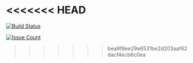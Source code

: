<<<<<<< HEAD
=======
[![Build Status](https://travis-ci.org/baharboutique/baharboutique.github.io.svg?branch=source)](https://travis-ci.org/baharboutique/baharboutique.github.io)

[![Issue Count](https://codeclimate.com/github/baharboutique/baharboutique.github.io/badges/issue_count.svg)](https://codeclimate.com/github/baharboutique/baharboutique.github.io)
>>>>>>> bea9f8ee29e6531be2d203aaf62dacf4ecb6c0ea
